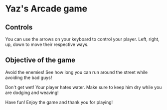 Yaz's Arcade game
===============================

Controls
--------

You can use the arrows on your keyboard to control your player. Left, right, up, down to move their respective ways.

Objective of the game
---------------------

Avoid the enemies! See how long you can run around the street while avoiding the bad guys!

Don't get wet! Your player hates water. Make sure to keep him dry while you are dodging and weaving!

Have fun! Enjoy the game and thank you for playing!